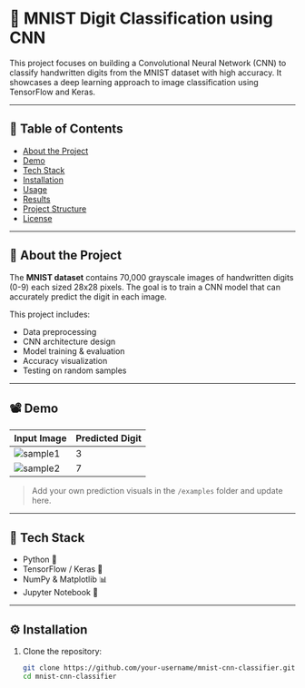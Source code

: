 # 🧠 MNIST Digit Classification using CNN

This project focuses on building a Convolutional Neural Network (CNN) to classify handwritten digits from the MNIST dataset with high accuracy. It showcases a deep learning approach to image classification using TensorFlow and Keras.

---

## 📌 Table of Contents

- [About the Project](#about-the-project)
- [Demo](#demo)
- [Tech Stack](#tech-stack)
- [Installation](#installation)
- [Usage](#usage)
- [Results](#results)
- [Project Structure](#project-structure)
- [License](#license)

---

## 📖 About the Project

The **MNIST dataset** contains 70,000 grayscale images of handwritten digits (0-9) each sized 28x28 pixels. The goal is to train a CNN model that can accurately predict the digit in each image.

This project includes:
- Data preprocessing
- CNN architecture design
- Model training & evaluation
- Accuracy visualization
- Testing on random samples

---

## 📽️ Demo

| Input Image | Predicted Digit |
|-------------|-----------------|
| ![sample1](examples/sample1.png) | 3 |
| ![sample2](examples/sample2.png) | 7 |

> Add your own prediction visuals in the `/examples` folder and update here.

---

## 🧰 Tech Stack

- Python 🐍
- TensorFlow / Keras 🧠
- NumPy & Matplotlib 📊
- Jupyter Notebook 📓

---

## ⚙️ Installation

1. Clone the repository:
   ```bash
   git clone https://github.com/your-username/mnist-cnn-classifier.git
   cd mnist-cnn-classifier

